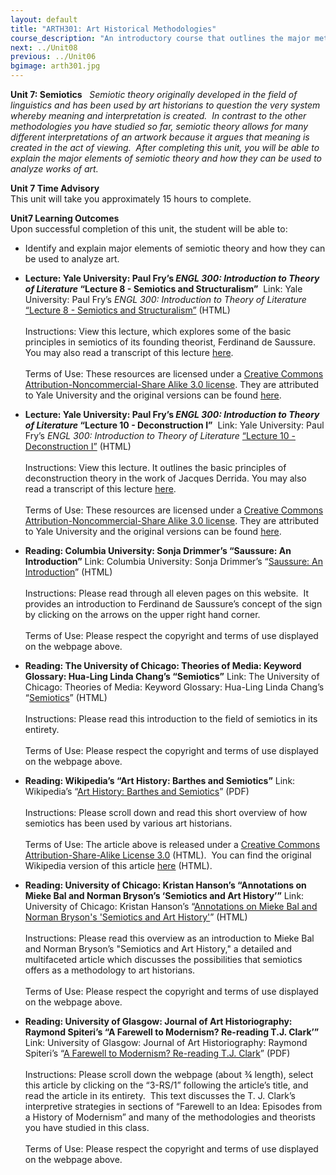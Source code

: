 ```yaml
---
layout: default
title: "ARTH301: Art Historical Methodologies"
course_description: "An introductory course that outlines the major methodologies used by art historians and traces the major methodological developments within the discipline from the late nineteenth century through the late twentieth century."
next: ../Unit08
previous: ../Unit06
bgimage: arth301.jpg
---
```

**Unit 7: Semiotics** <span id="7"></span> 
*Semiotic theory originally developed in the field of linguistics and
has been used by art historians to question the very system whereby
meaning and interpretation is created.  In contrast to the other
methodologies you have studied so far, semiotic theory allows for many
different interpretations of an artwork because it argues that meaning
is created in the act of viewing.  After completing this unit, you will
be able to explain the major elements of semiotic theory and how they
can be used to analyze works of art.*

**Unit 7 Time Advisory**  
This unit will take you approximately 15 hours to complete.

**Unit7 Learning Outcomes**  
Upon successful completion of this unit, the student will be able to:

-   Identify and explain major elements of semiotic theory and how they
    can be used to analyze art.

-   **Lecture: Yale University: Paul Fry’s *ENGL 300: Introduction to
    Theory of Literature* “Lecture 8 - Semiotics and Structuralism”**
     Link: Yale University: Paul Fry’s *ENGL 300: Introduction to Theory
    of Literature* [“Lecture 8 - Semiotics and
    Structuralism”](http://oyc.yale.edu/english/engl-300/lecture-8) (HTML)  
        
     Instructions: View this lecture, which explores some of the basic
    principles in semiotics of its founding theorist, Ferdinand de
    Saussure. You may also read a transcript of this lecture
    [here](http://oyc.yale.edu/transcript/458/engl-300).  
        
     Terms of Use: These resources are licensed under a [Creative
    Commons Attribution-Noncommercial-Share Alike 3.0
    license](http://creativecommons.org/licenses/by-nc-sa/3.0/us/). They
    are attributed to Yale University and the original versions can be
    found [here](http://oyc.yale.edu/english/engl-300/lecture-8).

-   **Lecture: Yale University: Paul Fry’s *ENGL 300: Introduction to
    Theory of Literature* “Lecture 10 - Deconstruction I”**
     Link: Yale University: Paul Fry’s *ENGL 300: Introduction to Theory
    of Literature* [“Lecture 10 - Deconstruction
    I”](http://oyc.yale.edu/english/engl-300/lecture-10) (HTML)  
        
     Instructions: View this lecture. It outlines the basic principles
    of deconstruction theory in the work of Jacques Derrida. You may
    also read a transcript of this lecture
    [here](http://oyc.yale.edu/transcript/460/engl-300).  
        
     Terms of Use: These resources are licensed under a [Creative
    Commons Attribution-Noncommercial-Share Alike 3.0
    license](http://creativecommons.org/licenses/by-nc-sa/3.0/us/). They
    are attributed to Yale University and the original versions can be
    found [here](http://oyc.yale.edu/english/engl-300/lecture-10).

-   **Reading: Columbia University: Sonja Drimmer’s “Saussure: An
    Introduction”**
    Link: Columbia University: Sonja Drimmer’s “[Saussure: An
    Introduction](http://www.learn.columbia.edu/saussure/)” (HTML)  
        
     Instructions: Please read through all eleven pages on this
    website.  It provides an introduction to Ferdinand de Saussure’s
    concept of the sign by clicking on the arrows on the upper right
    hand corner.  
        
     Terms of Use: Please respect the copyright and terms of use
    displayed on the webpage above.

-   **Reading: The University of Chicago: Theories of Media: Keyword
    Glossary: Hua-Ling Linda Chang’s “Semiotics”**
    Link: The University of Chicago: Theories of Media: Keyword
    Glossary: Hua-Ling Linda Chang’s
    “[Semiotics](http://csmt.uchicago.edu/glossary2004/semiotics.htm)”
    (HTML)  
        
     Instructions: Please read this introduction to the field of
    semiotics in its entirety.  
        
     Terms of Use: Please respect the copyright and terms of use
    displayed on the webpage above.

-   **Reading: Wikipedia’s “Art History: Barthes and Semiotics”**
    Link: Wikipedia’s “[Art History: Barthes and
    Semiotics](https://resources.saylor.org/wwwresources/archived/site/wp-content/uploads/2011/03/Wikipedias-Art-History-Barthes-and-Semiotics.pdf)”
    (PDF)  
        
     Instructions: Please scroll down and read this short overview of
    how semiotics has been used by various art historians.  
        
     Terms of Use: The article above is released under a [Creative
    Commons Attribution-Share-Alike License
    3.0](http://creativecommons.org/licenses/by-sa/3.0/) (HTML).  You
    can find the original Wikipedia version of this article
    [here](http://en.wikipedia.org/wiki/Art_history#Barthes_and_semiotics)
    (HTML).

-   **Reading: University of Chicago: Kristan Hanson’s “Annotations on
    Mieke Bal and Norman Bryson’s ‘Semiotics and Art History’”**
    Link: University of Chicago: Kristan Hanson’s “[Annotations on Mieke
    Bal and Norman Bryson's 'Semiotics and Art
    History'](http://csmt.uchicago.edu/annotations/balbryson.htm)”
    (HTML)  
        
     Instructions: Please read this overview as an introduction to Mieke
    Bal and Norman Bryson’s "Semiotics and Art History," a detailed and
    multifaceted article which discusses the possibilities that
    semiotics offers as a methodology to art historians.  
        
     Terms of Use: Please respect the copyright and terms of use
    displayed on the webpage above.

-   **Reading: University of Glasgow: Journal of Art Historiography:
    Raymond Spiteri’s “A Farewell to Modernism? Re-reading T.J.
    Clark’”**
    Link: University of Glasgow: Journal of Art Historiography: Raymond
    Spiteri’s “[A Farewell to Modernism? Re-reading T.J.
    Clark](http://arthistoriography.wordpress.com/number-3-december-2010/)”
    (PDF)  
        
     Instructions: Please scroll down the webpage (about ¾ length),
    select this article by clicking on the “3-RS/1” following the
    article’s title, and read the article in its entirety.  This text
    discusses the T. J. Clark’s interpretive strategies in sections of
    “Farewell to an Idea: Episodes from a History of Modernism” and many
    of the methodologies and theorists you have studied in this class.  
        
     Terms of Use: Please respect the copyright and terms of use
    displayed on the webpage above. 


